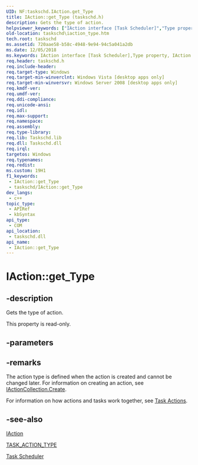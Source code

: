 ```yaml
---
UID: NF:taskschd.IAction.get_Type
title: IAction::get_Type (taskschd.h)
description: Gets the type of action.
helpviewer_keywords: ["IAction interface [Task Scheduler]","Type property","IAction.Type","IAction.get_Type","IAction::Type","IAction::get_Type","TASK_ACTION_COM_HANDLER","TASK_ACTION_EXEC","TASK_ACTION_SEND_EMAIL","TASK_ACTION_SHOW_MESSAGE","Type property [Task Scheduler]","Type property [Task Scheduler]","IAction interface","get_Type","taskschd.iaction_type","taskschd/IAction::Type","taskschd/IAction::get_Type"]
old-location: taskschd\iaction_type.htm
tech.root: taskschd
ms.assetid: 720aae58-b58c-4948-9e94-94c5a041a2db
ms.date: 12/05/2018
ms.keywords: IAction interface [Task Scheduler],Type property, IAction.Type, IAction.get_Type, IAction::Type, IAction::get_Type, TASK_ACTION_COM_HANDLER, TASK_ACTION_EXEC, TASK_ACTION_SEND_EMAIL, TASK_ACTION_SHOW_MESSAGE, Type property [Task Scheduler], Type property [Task Scheduler],IAction interface, get_Type, taskschd.iaction_type, taskschd/IAction::Type, taskschd/IAction::get_Type
req.header: taskschd.h
req.include-header: 
req.target-type: Windows
req.target-min-winverclnt: Windows Vista [desktop apps only]
req.target-min-winversvr: Windows Server 2008 [desktop apps only]
req.kmdf-ver: 
req.umdf-ver: 
req.ddi-compliance: 
req.unicode-ansi: 
req.idl: 
req.max-support: 
req.namespace: 
req.assembly: 
req.type-library: 
req.lib: Taskschd.lib
req.dll: Taskschd.dll
req.irql: 
targetos: Windows
req.typenames: 
req.redist: 
ms.custom: 19H1
f1_keywords:
 - IAction::get_Type
 - taskschd/IAction::get_Type
dev_langs:
 - c++
topic_type:
 - APIRef
 - kbSyntax
api_type:
 - COM
api_location:
 - taskschd.dll
api_name:
 - IAction::get_Type
---
```


# IAction::get_Type


## -description

Gets the type of action.

This property is read-only.

## -parameters

## -remarks

The action type is defined when the action is created and cannot be changed later. For information on creating an action, see <a href="/windows/desktop/api/taskschd/nf-taskschd-iactioncollection-create">IActionCollection.Create</a>.

For information on how actions and tasks work together, see <a href="/windows/desktop/TaskSchd/task-actions">Task Actions</a>.

## -see-also

<a href="/windows/desktop/api/taskschd/nn-taskschd-iaction">IAction</a>



<a href="/windows/desktop/api/taskschd/ne-taskschd-task_action_type">TASK_ACTION_TYPE</a>



<a href="/windows/desktop/TaskSchd/task-scheduler-start-page">Task Scheduler</a>

